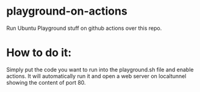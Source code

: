 # playground-on-actions
Run Ubuntu Playground stuff on github actions over this repo.

# How to do it:
Simply put the code you want to run into the playground.sh file and enable actions. It will automatically run it and open a web server on localtunnel showing the content of port 80.
